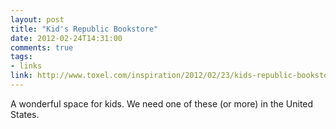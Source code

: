 ```yaml
---
layout: post
title: "Kid's Republic Bookstore"
date: 2012-02-24T14:31:00
comments: true
tags:
- links
link: http://www.toxel.com/inspiration/2012/02/23/kids-republic-bookstore/
---
```

A wonderful space for kids. We need one of these (or more) in the United States.
